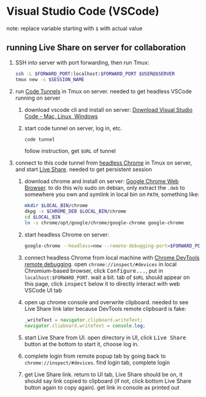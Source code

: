 # Visual Studio Code (VSCode)

note: replace variable starting with `$` with actual value

## running Live Share on server for collaboration

1. SSH into server with port forwarding, then run Tmux:

    ```sh
    ssh -L $FORWARD_PORT:localhost:$FORWARD_PORT $USER@$SERVER
    tmux new -s $SESSION_NAME
    ```

1. run [Code Tunnels](https://code.visualstudio.com/docs/remote/tunnels)
    in Tmux on server. needed to get headless VSCode running on server
    1. download vscode cli and install on server:
        [Download Visual Studio Code - Mac, Linux,
        Windows](https://code.visualstudio.com/Download)
    1. start code tunnel on server, log in, etc.

        ```sh
        code tunnel
        ```

        follow instruction, get `$URL` of tunnel

1. connect to this code tunnel from
    [headless Chrome](https://developer.chrome.com/docs/chromium/new-headless)
    in Tmux on server,
    and start
    [Live Share](https://code.visualstudio.com/learn/collaboration/live-share).
    needed to get persistent session
    1. download chrome and install on server: [Google Chrome Web
        Browser](https://www.google.com/chrome/next-steps.html?platform=linux&statcb=0&installdataindex=empty&defaultbrowser=0).
        to do this w/o sudo on debian,
        only extract the `.deb` to somewhere you own and symlink in
        local bin on `PATH`, something like:

        ```sh
        mkdir $LOCAL_BIN/chrome
        dkpg -x $CHROME_DEB $LOCAL_BIN/chrome
        cd $LOCAL_BIN
        ln -s chrome/opt/google/chrome/google-chrome google-chrome
        ```

    1. start headless Chrome on server:

        ```sh
        google-chrome --headless=new --remote-debugging-port=$FORWARD_PORT $URL
        ```

    1. connect headless Chrome from local machine with [Chrome DevTools remote
        debugging](https://developer.chrome.com/docs/devtools/remote-debugging/local-server).
        open `chrome://inspect/#devices` in local Chromium-based browser,
        click <kbd>Configure...</kbd>, put in `localhost:$FORWARD_PORT`.
        wait a bit.
        tab of `$URL` should appear on this page,
        click <kbd>inspect</kbd> below it to directly interact with
        web VSCode UI tab
    1. open up chrome console and overwrite clipboard.
        needed to see Live Share link later because
        DevTools remote clipboard is fake:

        ```js
        _writeText = navigator.clipboard.writeText;
        navigator.clipboard.writeText = console.log;
        ```

    1. start Live Share from UI.
        open directory in UI,
        click <kbd>Live Share</kbd> button at the bottom to start it,
        choose log in.
    1. complete login from remote popup tab by going back to
        `chrome://inspect/#devices`. find login tab, complete login
    1. get Live Share link.
        return to UI tab, Live Share should be on,
        it should say link copied to clipboard (if not,
        click bottom Live Share button again to copy again).
        get link in console as printed out
